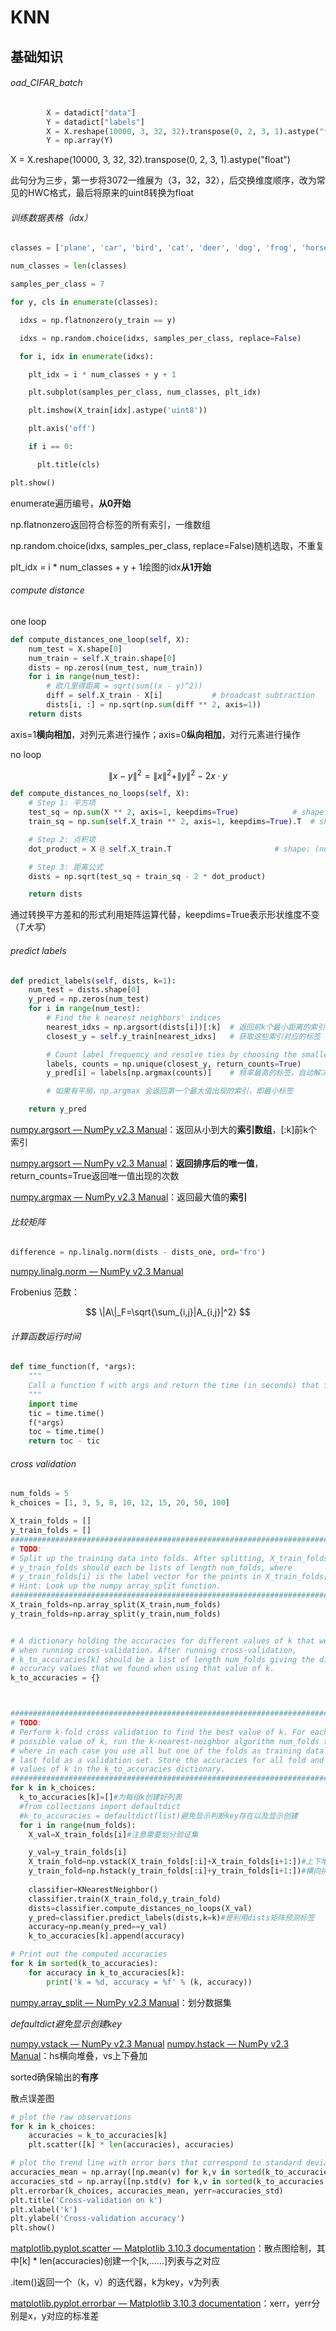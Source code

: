 # KNN 

## 基础知识

###### oad_CIFAR_batch

```python
        X = datadict["data"]
        Y = datadict["labels"]
        X = X.reshape(10000, 3, 32, 32).transpose(0, 2, 3, 1).astype("float")
        Y = np.array(Y)
```

X = X.reshape(10000, 3, 32, 32).transpose(0, 2, 3, 1).astype("float")

此句分为三步，第一步将3072一维展为（3，32，32），后交换维度顺序，改为常见的HWC格式，最后将原来的uint8转换为float

###### 训练数据表格（idx）

```python
classes = ['plane', 'car', 'bird', 'cat', 'deer', 'dog', 'frog', 'horse', 'ship', 'truck']

num_classes = len(classes)

samples_per_class = 7

for y, cls in enumerate(classes):

  idxs = np.flatnonzero(y_train == y)

  idxs = np.random.choice(idxs, samples_per_class, replace=False)

  for i, idx in enumerate(idxs):

​    plt_idx = i * num_classes + y + 1

​    plt.subplot(samples_per_class, num_classes, plt_idx)

​    plt.imshow(X_train[idx].astype('uint8'))

​    plt.axis('off')

​    if i == 0:

​      plt.title(cls)

plt.show()
```

enumerate遍历编号，**从0开始**

np.flatnonzero返回符合标签的所有索引，一维数组

np.random.choice(idxs, samples_per_class, replace=False)随机选取，不重复

plt_idx = i * num_classes + y + 1绘图的idx**从1开始**

###### compute distance

one loop

```python
def compute_distances_one_loop(self, X):
    num_test = X.shape[0]
    num_train = self.X_train.shape[0]
    dists = np.zeros((num_test, num_train))
    for i in range(num_test):
        # 欧几里得距离 = sqrt(sum((x - y)^2))
        diff = self.X_train - X[i]           # broadcast subtraction
        dists[i, :] = np.sqrt(np.sum(diff ** 2, axis=1))
    return dists

```

axis=1**横向相加**，对列元素进行操作；axis=0**纵向相加**，对行元素进行操作

no loop


$$
\|x-y\|^2=\|x\|^2+\|y\|^2-2x\cdot y
$$

```python
def compute_distances_no_loops(self, X):
    # Step 1: 平方项
    test_sq = np.sum(X ** 2, axis=1, keepdims=True)            # shape: (num_test, 1)
    train_sq = np.sum(self.X_train ** 2, axis=1, keepdims=True).T  # shape: (1, num_train)

    # Step 2: 点积项
    dot_product = X @ self.X_train.T                       # shape: (num_test, num_train)

    # Step 3: 距离公式
    dists = np.sqrt(test_sq + train_sq - 2 * dot_product)

    return dists

```

通过转换平方差和的形式利用矩阵运算代替，keepdims=True表示形状维度不变（*T大写*）

###### predict labels

```python
def predict_labels(self, dists, k=1):
    num_test = dists.shape[0]
    y_pred = np.zeros(num_test)
    for i in range(num_test):
        # Find the k nearest neighbors' indices
        nearest_idxs = np.argsort(dists[i])[:k]  # 返回前k个最小距离的索引
        closest_y = self.y_train[nearest_idxs]   # 获取这些索引对应的标签

        # Count label frequency and resolve ties by choosing the smallest label
        labels, counts = np.unique(closest_y, return_counts=True)
        y_pred[i] = labels[np.argmax(counts)]    # 频率最高的标签，自动解决tie

        # 如果有平局，np.argmax 会返回第一个最大值出现的索引，即最小标签

    return y_pred

```

[numpy.argsort — NumPy v2.3 Manual](https://numpy.org/doc/stable/reference/generated/numpy.argsort.html)：返回从小到大的**索引数组**，[:k]前k个索引

[numpy.argsort — NumPy v2.3 Manual](https://numpy.org/doc/stable/reference/generated/numpy.argsort.html)：**返回排序后的唯一值**，return_counts=True返回唯一值出现的次数

[numpy.argmax — NumPy v2.3 Manual](https://numpy.org/doc/stable/reference/generated/numpy.argmax.html)：返回最大值的**索引**

###### 比较矩阵

```python
difference = np.linalg.norm(dists - dists_one, ord='fro')

```

[numpy.linalg.norm — NumPy v2.3 Manual](https://numpy.org/doc/stable/reference/generated/numpy.linalg.norm.html)

Frobenius 范数：


$$
\|A\|_F=\sqrt{\sum_{i,j}|A_{i,j}|^2}
$$

###### 计算函数运行时间

```python
def time_function(f, *args):
    """
    Call a function f with args and return the time (in seconds) that it took to execute.
    """
    import time
    tic = time.time()
    f(*args)
    toc = time.time()
    return toc - tic
```

###### cross validation

```python
num_folds = 5
k_choices = [1, 3, 5, 8, 10, 12, 15, 20, 50, 100]

X_train_folds = []
y_train_folds = []
################################################################################
# TODO:                                                                        #
# Split up the training data into folds. After splitting, X_train_folds and    #
# y_train_folds should each be lists of length num_folds, where                #
# y_train_folds[i] is the label vector for the points in X_train_folds[i].     #
# Hint: Look up the numpy array_split function.                                #
################################################################################
X_train_folds=np.array_split(X_train,num_folds)
y_train_folds=np.array_split(y_train,num_folds)


# A dictionary holding the accuracies for different values of k that we find
# when running cross-validation. After running cross-validation,
# k_to_accuracies[k] should be a list of length num_folds giving the different
# accuracy values that we found when using that value of k.
k_to_accuracies = {}



################################################################################
# TODO:                                                                        #
# Perform k-fold cross validation to find the best value of k. For each        #
# possible value of k, run the k-nearest-neighbor algorithm num_folds times,   #
# where in each case you use all but one of the folds as training data and the #
# last fold as a validation set. Store the accuracies for all fold and all     #
# values of k in the k_to_accuracies dictionary.                               #
################################################################################
for k in k_choices:
  k_to_accuracies[k]=[]#为每组k创建好列表
  #from collections import defaultdict
  #k_to_accuracies = defaultdict(list)避免显示判断key存在以及显示创建
  for i in range(num_folds):
    X_val=X_train_folds[i]#注意需要划分验证集

    y_val=y_train_folds[i]
    X_train_fold=np.vstack(X_train_folds[:i]+X_train_folds[i+1:])#上下堆叠
    y_train_fold=np.hstack(y_train_folds[:i]+y_train_folds[i+1:])#横向拼接
  
    classifier=KNearestNeighbor()
    classifier.train(X_train_fold,y_train_fold)
    dists=classifier.compute_distances_no_loops(X_val)
    y_pred=classifier.predict_labels(dists,k=k)#是利用dists矩阵预测标签
    accuracy=np.mean(y_pred==y_val)
    k_to_accuracies[k].append(accuracy)

# Print out the computed accuracies
for k in sorted(k_to_accuracies):
    for accuracy in k_to_accuracies[k]:
        print('k = %d, accuracy = %f' % (k, accuracy))
```

[numpy.array_split — NumPy v2.3 Manual](https://numpy.org/doc/stable/reference/generated/numpy.array_split.html)：划分数据集

*defaultdict避免显示创建key*

[numpy.vstack — NumPy v2.3 Manual](https://numpy.org/doc/stable/reference/generated/numpy.vstack.html)	[numpy.hstack — NumPy v2.3 Manual](https://numpy.org/doc/stable/reference/generated/numpy.hstack.html)：hs横向堆叠，vs上下叠加

sorted确保输出的**有序**

散点误差图

```python
# plot the raw observations
for k in k_choices:
    accuracies = k_to_accuracies[k]
    plt.scatter([k] * len(accuracies), accuracies)

# plot the trend line with error bars that correspond to standard deviation
accuracies_mean = np.array([np.mean(v) for k,v in sorted(k_to_accuracies.items())])
accuracies_std = np.array([np.std(v) for k,v in sorted(k_to_accuracies.items())])
plt.errorbar(k_choices, accuracies_mean, yerr=accuracies_std)
plt.title('Cross-validation on k')
plt.xlabel('k')
plt.ylabel('Cross-validation accuracy')
plt.show()
```

[matplotlib.pyplot.scatter — Matplotlib 3.10.3 documentation](https://matplotlib.org/stable/api/_as_gen/matplotlib.pyplot.scatter.html)：散点图绘制，其中[k] * len(accuracies)创建一个[k,……]列表与之对应

.item()返回一个（k，v）的迭代器，k为key，v为列表

[matplotlib.pyplot.errorbar — Matplotlib 3.10.3 documentation](https://matplotlib.org/stable/api/_as_gen/matplotlib.pyplot.errorbar.html)：xerr，yerr分别是x，y对应的标准差